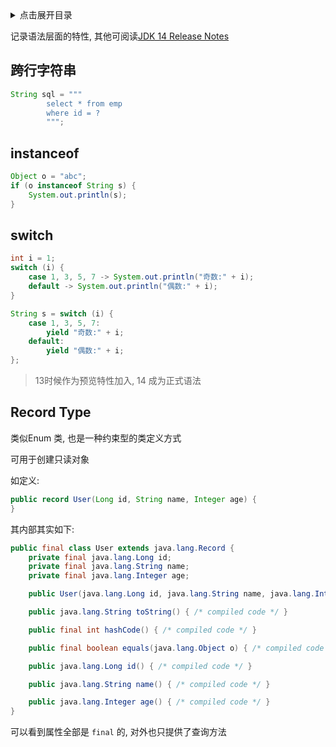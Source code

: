 <details>
<summary>点击展开目录</summary>
<!-- TOC -->

- [跨行字符串](#跨行字符串)
- [instanceof](#instanceof)
- [switch](#switch)
- [Record Type](#record-type)

<!-- /TOC -->
</details>

记录语法层面的特性, 其他可阅读[JDK 14 Release Notes](http://jdk.java.net/14/release-notes)

## 跨行字符串

```Java
String sql = """
        select * from emp
        where id = ?
        """;
```


## instanceof

```Java
Object o = "abc";
if (o instanceof String s) {
    System.out.println(s);
}
```

## switch

```Java
int i = 1;
switch (i) {
    case 1, 3, 5, 7 -> System.out.println("奇数:" + i);
    default -> System.out.println("偶数:" + i);
}
```

```Java
String s = switch (i) {
    case 1, 3, 5, 7:
        yield "奇数:" + i;
    default:
        yield "偶数:" + i;
};
```
> 13时候作为预览特性加入, 14 成为正式语法

## Record Type

类似Enum 类, 也是一种约束型的类定义方式

可用于创建只读对象

如定义:
```Java
public record User(Long id, String name, Integer age) {
}
```

其内部其实如下:
```Java
public final class User extends java.lang.Record {
    private final java.lang.Long id;
    private final java.lang.String name;
    private final java.lang.Integer age;

    public User(java.lang.Long id, java.lang.String name, java.lang.Integer age) { /* compiled code */ }

    public java.lang.String toString() { /* compiled code */ }

    public final int hashCode() { /* compiled code */ }

    public final boolean equals(java.lang.Object o) { /* compiled code */ }

    public java.lang.Long id() { /* compiled code */ }

    public java.lang.String name() { /* compiled code */ }

    public java.lang.Integer age() { /* compiled code */ }
}
```

可以看到属性全部是 `final` 的, 对外也只提供了查询方法
